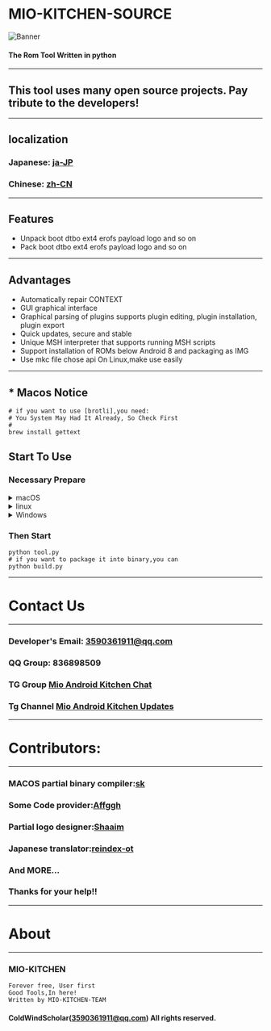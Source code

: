 # MIO-KITCHEN-SOURCE #
![Banner](https://github.com/ColdWindScholar/MIO-KITCHEN-SOURCE/blob/a9bcfdf613ad28e82f7899e3d420d76ecfea174c/splash.png)
#### The Rom Tool Written in python
***
## This tool uses many open source projects. Pay tribute to the developers!
***
## localization
### Japanese: [ja-JP](https://github.com/ColdWindScholar/MIO-KITCHEN-SOURCE/blob/main/README_ja-JP.md)
### Chinese: [zh-CN](https://github.com/ColdWindScholar/MIO-KITCHEN-SOURCE/blob/main/README_zh-CN.md)
***
## Features
* Unpack boot dtbo ext4 erofs payload logo and so on 
* Pack boot dtbo ext4 erofs payload logo and so on
***
## Advantages
* Automatically repair CONTEXT
* GUI graphical interface
* Graphical parsing of plugins supports plugin editing, plugin installation, plugin export
* Quick updates, secure and stable
* Unique MSH interpreter that supports running MSH scripts
* Support installation of ROMs below Android 8 and packaging as IMG
* Use mkc file chose api On Linux,make use easily
***
## * Macos Notice
``` shell
# if you want to use [brotli],you need:
# You System May Had It Already, So Check First
# 
brew install gettext
```
## Start To Use
### Necessary Prepare
<details><summary>macOS</summary>

```` shell
brew install python-tk python3  tcl-tk
python3 -m pip install -U --force-reinstall pip
pip install -r requirements.txt
````

</details>

<details><summary>linux</summary>

```` shell
python3 -m pip install -U --force-reinstall pip
pip install -r requirements.txt
sudo apt update -y && sudo apt install python3-tk -y
````

</details>

<details><summary>Windows</summary>

```` shell
python -m pip install -U --force-reinstall pip
pip install -r requirements.txt
````

</details>

### Then Start
```` shell
python tool.py
# if you want to package it into binary,you can
python build.py
````
***
# Contact Us
***
### Developer's Email: 3590361911@qq.com
### QQ Group: 836898509
### TG Group [Mio Android Kitchen Chat](https://t.me/mio_android_kitchen_group)
### Tg Channel [Mio Android Kitchen Updates](https://t.me/mio_android_kitchen)
***
# Contributors:
***
### MACOS partial binary compiler:[sk](https://github.com/sekaiacg)
### Some Code provider:[Affggh](https://github.com/affggh)
### Partial logo designer:[Shaaim](https://github.com/786-shaaim)
### Japanese translator:[reindex-ot](https://github.com/reindex-ot)
### And MORE...
### Thanks for your help!!
***
# About
***
### MIO-KITCHEN
```
Forever free, User first
Good Tools,In here!
Written by MIO-KITCHEN-TEAM
```
#### ColdWindScholar(3590361911@qq.com) All rights reserved. ####
